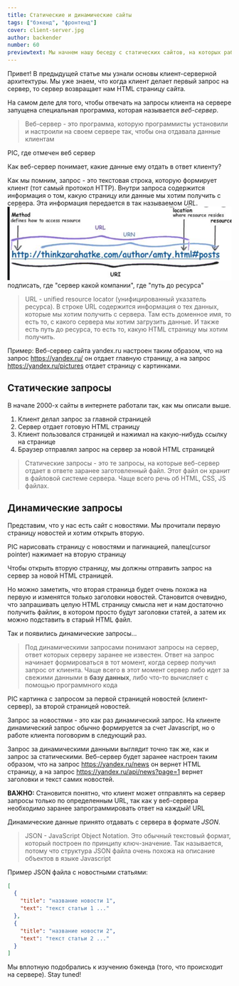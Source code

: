 ```yaml
---
title: Статические и динамические сайты
tags: ["бэкенд", "фронтенд"]
cover: client-server.jpg
author: backender
number: 60
previewtext: Мы начнем нашу беседу с статических сайтов, на которых работал интернет в 2000-х и перейдем к принципу работы современного интернета
---
```


Привет! В предыдущей статье мы узнали основы клиент-серверной архитектуры.
Мы уже знаем, что когда клиент делает первый запрос на сервер, то сервер возвращает нам HTML страницу сайта.

На самом деле для того, чтобы отвечать на запросы клиента на сервере запущена специальная программа, которая называется *веб-сервер*.
> Веб-сервер - это программа, которую программисты установили и настроили на своем сервере так, чтобы она отдавала данные клиентам

PIC, где отмечен веб сервер

Как веб-сервер понимает, какие данные ему отдать в ответ клиенту?

Как мы помним, запрос - это текстовая строка, которую формирует клиент (тот самый протокол HTTP). Внутри запроса содержится информация о том, какую страницу или данные мы хотим получить с сервера.
Эта информация передается в так называемом *URL*.
![img.png](img.png) подписать, где "сервер какой компании", где "путь до ресурса"
> URL - unified resource locator (унифицированный указатель ресурса). В строке URL содержится информация о тех данных, которые мы хотим получить с сервера.
> Там есть доменное имя, то есть то, с какого сервера мы хотим загрузить данные. И также есть путь до ресурса, то есть то, какую HTML страницу мы хотим получить.

Пример: Веб-сервер сайта yandex.ru настроен таким образом, что на запрос https://yandex.ru/ он отдает главную страницу, а на запрос https://yandex.ru/pictures отдает страницу с картинками.

## Статические запросы
В начале 2000-х сайты в интернете работали так, как мы описали выше.

1. Клиент делал запрос за главной страницей
2. Сервер отдает готовую HTML страницу
3. Клиент пользовался страницей и нажимал на какую-нибудь ссылку на странице
4. Браузер отправлял запрос на сервер за новой HTML страницей

> Статические запросы - это те запросы, на которые веб-сервер отдает в ответе заранее заготовленный файл. Этот файл он хранит в файловой системе сервера.
> Чаще всего речь об HTML, CSS, JS файлах.

## Динамические запросы
Представим, что у нас есть сайт с новостями. Мы прочитали первую страницу новостей и хотим открыть вторую.

PIC нарисовать страницу с новостями и пагинацией, палец(cursor pointer) нажимает на вторую страницу

Чтобы открыть вторую страницу, мы должны отправить запрос на сервер за новой HTML страницей.

Но можно заметить, что вторая страница будет очень похожа на первую и изменятся только заголовки новостей.
Становится очевидно, что запрашивать целую HTML страницу смысла нет и нам достаточно получить файлик,
в котором просто будут заголовки статей, а затем их можно подставить в старый HTML файл.

Так и появились динамические запросы...

> Под динамическими запросами понимают запросы на сервер, ответ которых серверу заранее не известен.
> Ответ на запрос начинает формироваться в тот момент, когда сервер получил запрос от клиента.
> Чаще всего в этот момент сервер либо идет за свежими данными в **базу данных**, либо что-то вычисляет с помощью программного кода

PIC картинка с запросом за первой страницей новостей (клиент-сервер), за второй страницей новостей.

Запрос за новостями - это как раз динамический запрос. На клиенте динамический запрос обычно формируется за счет Javascript, но о работе клиента поговорим в следующий раз.

Запрос за динамическими данными выглядит точно так же, как и запрос за статическими.
Веб-сервер будет заранее настроен таким образом, что на запрос https://yandex.ru/news он вернет HTML страницу,
а на запрос https://yandex.ru/api/news?page=1 вернет заголовки и текст самих новостей.

**ВАЖНО:** Становится понятно, что клиент может отправлять на сервер запросы только по определенным URL,
так как у веб-сервера необходимо заранее запрограммировать ответ на каждый! URL

Динамические данные принято отдавать с сервера в формате *JSON*.
> JSON - JavaScript Object Notation. Это обычный текстовый формат, который построен по принципу ключ-значение.
> Так называется, потому что структура JSON файла очень похожа на описание объектов в языке Javascript

Пример JSON файла с новостными статьями:
```json
[
  {
    "title": "название новости 1",
    "text": "текст статьи 1 ..."
  },
  {
    "title": "название новости 2",
    "text": "текст статьи 2 ..."
  }
]
```

Мы вплотную подобрались к изучению бэкенда (того, что происходит на сервере). Stay tuned!
